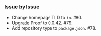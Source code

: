### Issue by Issue

 * Change homepage TLD to `io`. #80.
 * Upgrade Proof to 0.0.42. #79.
 * Add repository type to `package.json`. #78.
